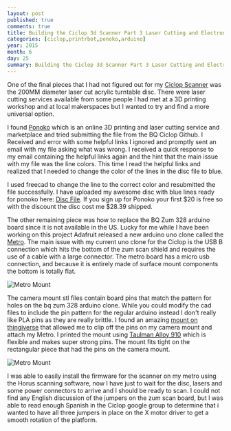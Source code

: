 ```yaml
---
layout: post
published: true
comments: true
title: Building the Ciclop 3d Scanner Part 3 Laser Cutting and Electronics
categories: [ciclop,printrbot,ponoko,arduino]
year: 2015
month: 6
day: 25
summary: Building the Ciclop 3d Scanner Part 3 Laser Cutting and Electronics
---
```


One of the final pieces that I had not figured out for my [Ciclop Scanner](http://www.thingiverse.com/thing:740357) was the 200MM diameter laser cut acrylic turntable disc. There were laser cutting services available from some people I had met at a 3D printing workshop and at local makerspaces but I wanted to try and find a more universal option.  

I found [Ponoko](https://www.ponoko.com/) which is an online 3D printing and laser cutting service and marketplace and tried submitting the file from the BQ Ciclop Github.  I Received and error with some helpful links I ignored and promptly sent an email with my file asking what was wrong. I received a quick response to my email containing the helpful links again and the hint that the main issue with my file was the line colors. This time I read the helpful links and realized that I needed to change the color of the lines in the disc file to blue.

I used freecad to change the line to the correct color and resubmitted the file successfully. I have uploaded my awesome disc with blue lines ready for ponoko here: [Disc File](http://www.thingiverse.com/thing:896443).  If you sign up for Ponoko your first $20 is free so with the discount the disc cost me $28.39 shipped.

The other remaining piece was how to replace the BQ Zum 328 arduino board since it is not available in the US.  Lucky for me while I have been working on this project Adafruit released a new arduino uno clone called the [Metro](https://www.adafruit.com/product/2488).  The main issue with my current uno clone for the Ciclop is the USB B connection which hits the bottom of the zum scan shield and requires the use of a cable with a large connector.  The metro board has a micro usb connection, and because it is entirely made of surface mount components the bottom is totally flat.  

<img alt="Metro Mount" src="//garthvh.com/assets/img/ciclop/ciclop_metro_mount_2.jpg" class="img-responsive img-rounded" />

The camera mount stl files contain board pins that match the pattern for holes on the bq zum 328 arduino clone.  While you could modify the cad files to include the pin pattern for the regular arduino instead I don't really like PLA pins as they are really brittle.  I found an amazing [mount on thingiverse](http://www.thingiverse.com/thing:770664) that allowed me to clip off the pins on my camera mount and attach my Metro. I printed the mount using [Taulman Alloy 910](http://taulman3d.com/alloy-910-spec.html) which is flexible and makes super strong pins.  The mount fits tight on the rectangular piece that had the pins on the camera mount.

<img alt="Metro Mount" src="//garthvh.com/assets/img/ciclop/ciclop_metro_mount_1.jpg" class="img-responsive img-rounded" />

I was able to easily install the firmware for the scanner on my metro using the Horus scanning software, now I have just to wait for the disc, lasers and some power connectors to arrive and I should be ready to scan. I could not find any English discussion of the jumpers on the zum scan board, but I was able to read enough Spanish in the Ciclop google group to determine that i wanted to have all three jumpers in place on the X motor driver to get a smooth rotation of the platform.
